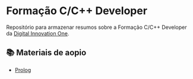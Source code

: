 # Formação C/C++ Developer
Repositório para armazenar resumos sobre a Formação C/C++ Developer da [Digital Innovation One](https://web.dio.me/).
## 📚 Materiais de aopio 
- [Prolog](http://www.linhadecodigo.com.br/artigo/1697/descobrindo-o-prolog.aspx#:~:text=O%20Prolog%20é%20uma%20linguagem,e%20regras%20(lógica)%20que%20indicam)
